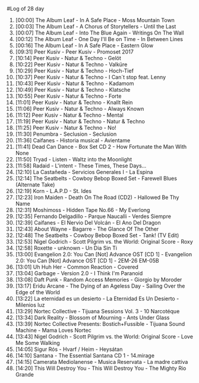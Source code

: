 #Log of 28 day

1. [00:00] The Album Leaf - In A Safe Place - Moss Mountain Town
1. [00:03] The Album Leaf - A Chorus of Storytellers - Until the Last
1. [00:07] The Album Leaf - Into The Blue Again - Writings On The Wall
1. [00:12] The Album Leaf - One Day I'll Be on Time - In Between Lines
1. [00:16] The Album Leaf - In A Safe Place - Eastern Glow
1. [09:31] Peer Kusiv - Peer Kusiv - Promoset 2017
1. [10:14] Peer Kusiv - Natur & Techno - Gelöt
1. [10:22] Peer Kusiv - Natur & Techno - Valküre
1. [10:29] Peer Kusiv - Natur & Techno - Hoch-Tief
1. [10:37] Peer Kusiv - Natur & Techno - I Can´t stop feat. Lenny
1. [10:43] Peer Kusiv - Natur & Techno - Kadamom
1. [10:49] Peer Kusiv - Natur & Techno - Klatsche
1. [10:55] Peer Kusiv - Natur & Techno - Forte
1. [11:01] Peer Kusiv - Natur & Techno - Knallt Rein
1. [11:06] Peer Kusiv - Natur & Techno - Always Known
1. [11:12] Peer Kusiv - Natur & Techno - Mental
1. [11:19] Peer Kusiv - Natur & Techno - Natur & Techno
1. [11:25] Peer Kusiv - Natur & Techno - No!
1. [11:30] Penumbra - Seclusion - Seclusion
1. [11:36] Caifanes - Historia musical - Avientame
1. [11:41] Dead Can Dance - Box Set CD 2 - How Fortunate the Man With None
1. [11:50] Tryad - Listen - Waltz into the Moonlight
1. [11:58] Radaid - L'intent - These Times, These Days…
1. [12:10] La Castañeda - Servicios Generales I - La Espina
1. [12:14] The Seatbelts - Cowboy Bebop Boxed Set - Farewell Blues (Alternate Take)
1. [12:19] Korn - L.A.P.D - St. Ides
1. [12:23] Iron Maiden - Death On The Road (CD2) - Hallowed Be Thy Name
1. [12:31] Moshimoss - Hidden Tape No.66 - My Everlong
1. [12:35] Fernando Delgadillo - Parque Naucalli - Verdes Siempre
1. [12:39] Caifanes - El Nervio Del Volcán - El Ano Del Dragon
1. [12:43] About Wayne - Bagarre - The Glance Of The Other
1. [12:48] The Seatbelts - Cowboy Bebop Boxed Set - Tank! (TV Edit)
1. [12:53] Nigel Godrich - Scott Pilgrim vs. the World: Original Score - Roxy
1. [12:58] Roxette - unknown - Un Dia Sin Ti
1. [13:00] Evangelion 2.0: You Can [Not] Advance OST [CD 1] - Evangelion 2.0: You Can [Not] Advance OST [CD 1] - 2EM-26 EM-05B
1. [13:01] Uh Huh Her - Common Reaction - Covered
1. [13:04] Garbage - Version 2.0 - I Think I'm Paranoid
1. [13:08] Daft Punk - Random Access Memories - Giorgio by Moroder
1. [13:17] Eridu Arcane - The Dying of an Ageless Day - Sailing Over the Edge of the World
1. [13:22] La eternidad es un desierto - La Eternidad Es Un Desierto - Milenios luz
1. [13:29] Nortec Collective - Tijuana Sessions Vol. 3 - 10 Narcotéque
1. [13:34] Dark Reality - Blossom of Mourning - Ants Under Glass
1. [13:39] Nortec Collective Presents: Bostich+Fussible - Tijuana Sound Machine - Mama Loves Nortec
1. [13:43] Nigel Godrich - Scott Pilgrim vs. the World: Original Score - Love Me Some Walking
1. [14:05] Sigur Rós - Hvarf / Heim - Heysátan
1. [14:10] Santana - The Essential Santana CD 1 - 14.mirage
1. [14:15] Camerata Mediolanense - Musica Reservata - La madre cattiva
1. [14:20] This Will Destroy You - This Will Destroy You - The Mighty Rio Grande
